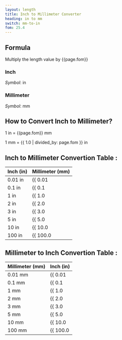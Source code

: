 ```yaml
---
layout: length
title: Inch to Millimeter Converter
heading: in to mm
switch: mm-to-in
fom: 25.4
---
```


## Formula
Multiply the length value by {{page.fom}}

### Inch
*Symbol*: in

### Millimeter
*Symbol*: mm

## How to Convert Inch to Millimeter?
1 in = {{page.fom}} mm

1 mm = {{ 1.0 | divided_by: page.fom }} in

## Inch to Millimeter Convertion Table :

| Inch (in) | Millimeter (mm) |
| ---- | ---- |
| 0.01 in | {{ 0.01 | times: page.fom | round: 12 }} mm |
| 0.1 in | {{ 0.1 | times: page.fom | round: 12 }} mm |
| 1 in | {{ 1.0 | times: page.fom | round: 12 }} mm |
| 2 in | {{ 2.0 | times: page.fom | round: 12 }} mm |
| 3 in | {{ 3.0 | times: page.fom | round: 12 }} mm |
| 5 in | {{ 5.0 | times: page.fom | round: 12 }} mm |
| 10 in | {{ 10.0 | times: page.fom | round: 12 }} mm |
| 100 in | {{ 100.0 | times: page.fom | round: 12 }} mm |

## Millimeter to Inch Convertion Table :

| Millimeter (mm) | Inch (in) |
| ---- | ---- |
| 0.01 mm | {{ 0.01 | divided_by: page.fom | round: 12 }} in |
| 0.1 mm | {{ 0.1 | divided_by: page.fom | round: 12 }} in |
| 1 mm | {{ 1.0 | divided_by: page.fom | round: 12 }} in |
| 2 mm | {{ 2.0 | divided_by: page.fom | round: 12 }} in |
| 3 mm | {{ 3.0 | divided_by: page.fom | round: 12 }} in |
| 5 mm | {{ 5.0 | divided_by: page.fom | round: 12 }} in |
| 10 mm | {{ 10.0 | divided_by: page.fom | round: 12 }} in |
| 100 mm | {{ 100.0 | divided_by: page.fom | round: 12 }} in |

<script>
selectInput[4].selected = true
selectOutput[2].selected = true
</script>
